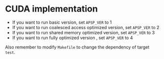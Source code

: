 # CUDA implementation

- If you want to run basic version, set `APSP_VER` to 1
- If you want to run coalesced access optimized version, set `APSP_VER` to 2
- If you want to run shared memory optimized version, set `APSP_VER` to 3
- If you want to run fully optimized version , set `APSP_VER` to 4

Also remember to modify `Makefile` to change the dependency of target `test`.
